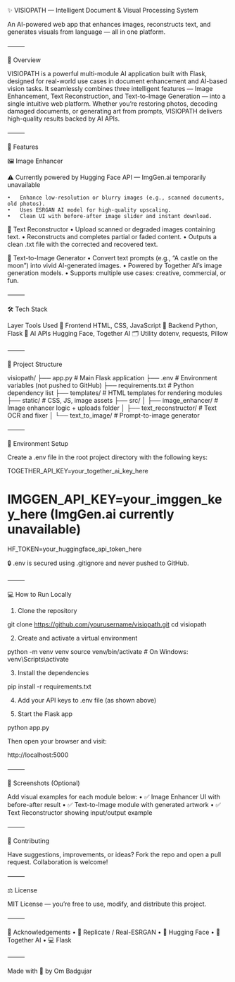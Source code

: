 ✨ VISIOPATH — Intelligent Document & Visual Processing System

An AI-powered web app that enhances images, reconstructs text, and generates visuals from language — all in one platform.


⸻

🚀 Overview

VISIOPATH is a powerful multi-module AI application built with Flask, designed for real-world use cases in document enhancement and AI-based vision tasks. It seamlessly combines three intelligent features — Image Enhancement, Text Reconstruction, and Text-to-Image Generation — into a single intuitive web platform. Whether you’re restoring photos, decoding damaged documents, or generating art from prompts, VISIOPATH delivers high-quality results backed by AI APIs.

⸻

🧠 Features

🖼️ Image Enhancer

⚠️ Currently powered by Hugging Face API — ImgGen.ai temporarily unavailable

	•	Enhance low-resolution or blurry images (e.g., scanned documents, old photos).
	•	Uses ESRGAN AI model for high-quality upscaling.
	•	Clean UI with before-after image slider and instant download.

📄 Text Reconstructor
	•	Upload scanned or degraded images containing text.
	•	Reconstructs and completes partial or faded content.
	•	Outputs a clean .txt file with the corrected and recovered text.

🎨 Text-to-Image Generator
	•	Convert text prompts (e.g., “A castle on the moon”) into vivid AI-generated images.
	•	Powered by Together AI’s image generation models.
	•	Supports multiple use cases: creative, commercial, or fun.

⸻

🛠 Tech Stack

Layer	Tools Used
🎨 Frontend	HTML, CSS, JavaScript
🧠 Backend	Python, Flask
🤖 AI APIs	Hugging Face, Together AI
🗂️ Utility	dotenv, requests, Pillow


⸻

📁 Project Structure

visiopath/
├── app.py                  # Main Flask application
├── .env                   # Environment variables (not pushed to GitHub)
├── requirements.txt       # Python dependency list
├── templates/             # HTML templates for rendering modules
├── static/                # CSS, JS, image assets
├── src/
│   ├── image_enhancer/    # Image enhancer logic + uploads folder
│   ├── text_reconstructor/ # Text OCR and fixer
│   └── text_to_image/     # Prompt-to-image generator


⸻

🔐 Environment Setup

Create a .env file in the root project directory with the following keys:

TOGETHER_API_KEY=your_together_ai_key_here
# IMGGEN_API_KEY=your_imggen_key_here (ImgGen.ai currently unavailable)
HF_TOKEN=your_huggingface_api_token_here

🔒 .env is secured using .gitignore and never pushed to GitHub.

⸻

💻 How to Run Locally

1. Clone the repository

git clone https://github.com/yourusername/visiopath.git
cd visiopath

2. Create and activate a virtual environment

python -m venv venv
source venv/bin/activate       # On Windows: venv\Scripts\activate

3. Install the dependencies

pip install -r requirements.txt

4. Add your API keys to .env file (as shown above)

5. Start the Flask app

python app.py

Then open your browser and visit:

http://localhost:5000


⸻

📸 Screenshots (Optional)

Add visual examples for each module below:
	•	✅ Image Enhancer UI with before-after result
	•	✅ Text-to-Image module with generated artwork
	•	✅ Text Reconstructor showing input/output example

⸻

🙌 Contributing

Have suggestions, improvements, or ideas? Fork the repo and open a pull request. Collaboration is welcome!

⸻

⚖️ License

MIT License — you’re free to use, modify, and distribute this project.

⸻

🧠 Acknowledgements
	•	🤖 Replicate / Real-ESRGAN
	•	🧬 Hugging Face
	•	🎨 Together AI
	•	💻 Flask

⸻

Made with 💜 by Om Badgujar
